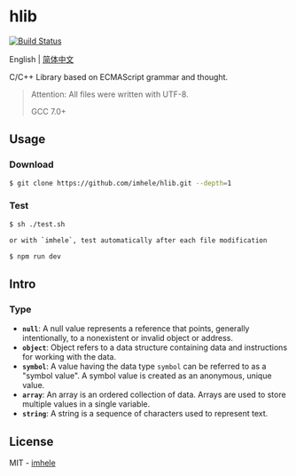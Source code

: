# hlib

[![Build Status](https://travis-ci.com/imhele/hlib.svg?branch=master)](https://travis-ci.com/imhele/hlib)

English | [简体中文](https://github.com/imhele/hlib/blob/master/README_zh-CN.md)

C/C++ Library based on ECMAScript grammar and thought.

> Attention: All files were written with UTF-8.
> 
> GCC 7.0+

## Usage

### Download

```bash
$ git clone https://github.com/imhele/hlib.git --depth=1
```

### Test

```bash
$ sh ./test.sh

or with `imhele`, test automatically after each file modification

$ npm run dev
```

## Intro

### Type

- **`null`**: A null value represents a reference that points, generally intentionally, to a nonexistent or invalid object or address.
- **`object`**: Object refers to a data structure containing data and instructions for working with the data.
- **`symbol`**: A value having the data type `symbol` can be referred to as a "symbol value". A symbol value is created as an anonymous, unique value.
- **`array`**: An array is an ordered collection of data. Arrays are used to store multiple values in a single variable.
- **`string`**: A string is a sequence of characters used to represent text.

## License

MIT - [imhele](https://github.com/imhele)
